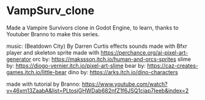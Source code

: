 # VampSurv_clone

Made a Vampire Survivors clone in Godot Engine, to learn, thanks to Youtuber Branno to make this series.

music: (Beatdown City) By Darren Curtis
effects sounds made with Bfxr
player and skeleton sprite made with https://perchance.org/ai-pixel-art-generator
orc by: https://makssson.itch.io/human-and-orcs-sprites
slime by: https://diogo-vernier.itch.io/pixel-art-slime
bear by: https://caz-creates-games.itch.io/little-bear
dino by: https://arks.itch.io/dino-characters

made with tutorial by Branno: https://www.youtube.com/watch?v=46xm13ZaabA&list=PLtosjGHWDab682nfZ1f6JSQ1cjap7Ieeb&index=2
